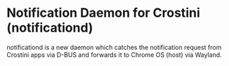 # Notification Daemon for Crostini (notificationd)

notificationd is a new daemon which catches the notification request from
Crostini apps via D-BUS and forwards it to Chrome OS (host) via Wayland.
